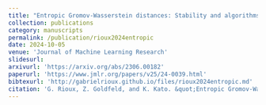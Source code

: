 ```yaml
---
title: "Entropic Gromov-Wasserstein distances: Stability and algorithms"
collection: publications
category: manuscripts
permalink: /publication/rioux2024entropic
date: 2024-10-05
venue: 'Journal of Machine Learning Research'
slidesurl: 
arxivurl: 'https://arxiv.org/abs/2306.00182'
paperurl: 'https://www.jmlr.org/papers/v25/24-0039.html'
bibtexurl: 'http://gabrielrioux.github.io/files/rioux2024entropic.md'
citation: 'G. Rioux, Z. Goldfeld, and K. Kato. &quot;Entropic Gromov-Wasserstein Distances: Stability and algorithms.&quot; <i>Journal of Machine Learning Research</i>. 25(363), 2024, pp.1-52.'
---
```

